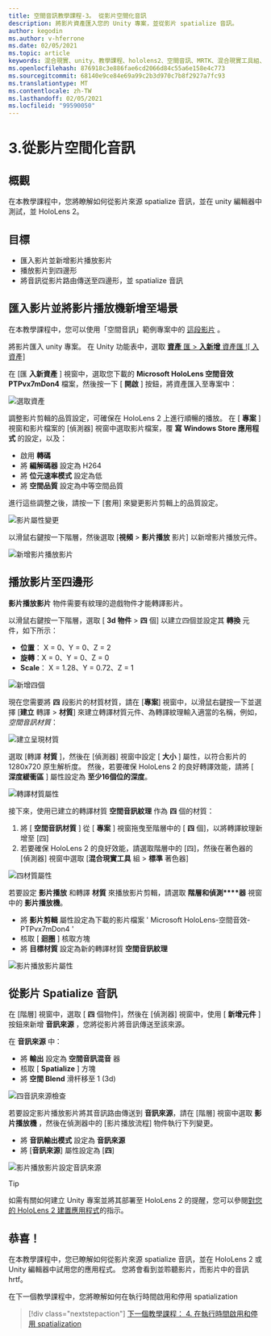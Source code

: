 ```yaml
---
title: 空間音訊教學課程-3。 從影片空間化音訊
description: 將影片資產匯入您的 Unity 專案，並從影片 spatialize 音訊。
author: kegodin
ms.author: v-hferrone
ms.date: 02/05/2021
ms.topic: article
keywords: 混合現實、unity、教學課程、hololens2、空間音訊、MRTK、混合現實工具組、UWP、Windows 10、HRTF、前端相關的傳送功能、回音、Microsoft 空間定位器、影片匯入、影片播放工具
ms.openlocfilehash: 876918c3e886fae6cd2066d84c55a6e158e4c773
ms.sourcegitcommit: 68140e9ce84e69a99c2b3d970c7b8f2927a7fc93
ms.translationtype: MT
ms.contentlocale: zh-TW
ms.lasthandoff: 02/05/2021
ms.locfileid: "99590050"
---
```

# <a name="3-spatializing-audio-from-a-video"></a>3.從影片空間化音訊

## <a name="overview"></a>概觀

在本教學課程中，您將瞭解如何從影片來源 spatialize 音訊，並在 unity 編輯器中測試，並 HoloLens 2。

## <a name="objectives"></a>目標

* 匯入影片並新增影片播放影片
* 播放影片到四邊形
* 將音訊從影片路由傳送至四邊形，並 spatialize 音訊

## <a name="import-a-video-and-add-a-video-player-to-the-scene"></a>匯入影片並將影片播放機新增至場景

在本教學課程中，您可以使用「空間音訊」範例專案中的 [這段影片](https://github.com/microsoft/spatialaudio-unity/blob/develop/Samples/MicrosoftSpatializerSample/Assets/Microsoft%20HoloLens%20-%20Spatial%20Sound-PTPvx7mDon4.mp4?raw=true) 。

將影片匯入 unity 專案。 在 Unity 功能表中，選取 [**資產** 匯  >  **入新增** 資產匯 
 ![ 入資產]](images/spatial-audio/spatial-audio-03-section1-step1-1.png)

在 [匯 **入新資產** ] 視窗中，選取您下載的 **Microsoft HoloLens 空間音效 PTPvx7mDon4** 檔案，然後按一下 [ **開啟** ] 按鈕，將資產匯入至專案中：

![選取資產](images/spatial-audio/spatial-audio-03-section1-step1-2.png)

調整影片剪輯的品質設定，可確保在 HoloLens 2 上進行順暢的播放。 在 [ **專案** ] 視窗和影片檔案的 [偵測器] 視窗中選取影片檔案，覆 **寫** **Windows Store 應用程式** 的設定，以及：

* 啟用 **轉碼**
* 將 **編解碼器** 設定為 H264
* 將 **位元速率模式** 設定為低
* 將 **空間品質** 設定為中等空間品質

進行這些調整之後，請按一下 [套用] 來變更影片剪輯上的品質設定。

![影片屬性變更](images/spatial-audio/spatial-audio-03-section1-step1-3.png)

以滑鼠右鍵按一下階層，然後選取 [**視頻**  >  **影片播放** 影片] 以新增影片播放元件。

![新增影片播放影片](images/spatial-audio/spatial-audio-03-section1-step1-4.png)

## <a name="play-video-onto-a-quadrangle"></a>播放影片至四邊形

**影片播放影片** 物件需要有紋理的遊戲物件才能轉譯影片。

以滑鼠右鍵按一下階層，選取 [ **3d 物件**  >  **四** 個] 以建立四個並設定其 **轉換** 元件，如下所示：

* **位置**： X = 0、Y = 0、Z = 2
* **旋轉**：X = 0、Y = 0、Z = 0
* **Scale**： X = 1.28、Y = 0.72、Z = 1

![新增四個](images/spatial-audio/spatial-audio-03-section2-step1-1.png)

現在您需要將 **四** 段影片的材質材質，請在 [**專案**] 視窗中，以滑鼠右鍵按一下並選擇 [**建立** 轉譯  >  **材質**] 來建立轉譯材質元件、為轉譯紋理輸入適當的名稱，例如，_空間音訊材質_：

![建立呈現材質](images/spatial-audio/spatial-audio-03-section2-step1-2.png)

選取 [轉譯 **材質** ]，然後在 [偵測器] 視窗中設定 [ **大小** ] 屬性，以符合影片的1280x720 原生解析度。 然後，若要確保 HoloLens 2 的良好轉譯效能，請將 [ **深度緩衝區** ] 屬性設定為 **至少16個位的深度**。

![轉譯材質屬性](images/spatial-audio/spatial-audio-03-section2-step1-3.png)

接下來，使用已建立的轉譯材質 **空間音訊紋理** 作為 **四** 個的材質：

1. 將 [ **空間音訊材質** ] 從 [ **專案** ] 視窗拖曳至階層中的 [ **四** 個]，以將轉譯紋理新增至 [四]
2. 若要確保 HoloLens 2 的良好效能，請選取階層中的 [四]，然後在著色器的 [偵測器] 視窗中選取 [**混合現實工具** 組  >  **標準** 著色器]

![四材質屬性](images/spatial-audio/spatial-audio-03-section2-step1-4.png)

若要設定 **影片播放** 和轉譯 **材質** 來播放影片剪輯，請選取 **階層和偵測****器** 視窗中的 **影片播放機**。

* 將 **影片剪輯** 屬性設定為下載的影片檔案 ' Microsoft HoloLens-空間音效-PTPvx7mDon4 '
* 核取 [ **迴圈** ] 核取方塊
* 將 **目標材質** 設定為新的轉譯材質 **空間音訊紋理**

![影片播放影片屬性](images/spatial-audio/spatial-audio-03-section2-step1-5.png)

## <a name="spatialize-the-audio-from-the-video"></a>從影片 Spatialize 音訊

在 [階層] 視窗中，選取 [ **四** 個物件]，然後在 [偵測器] 視窗中，使用 [ **新增元件** ] 按鈕來新增 **音訊來源** ，您將從影片將音訊傳送至該來源。

在 **音訊來源** 中：

* 將 **輸出** 設定為 **空間音訊混音** 器
* 核取 [ **Spatialize** ] 方塊
* 將 **空間 Blend** 滑杆移至 1 (3d) 

![四音訊來源檢查](images/spatial-audio/spatial-audio-03-section3-step1-1.png)

若要設定影片播放影片將其音訊路由傳送到 **音訊來源**，請在 [階層] 視窗中選取 **影片播放機** ，然後在偵測器中的 [影片播放流程] 物件執行下列變更。

* 將 **音訊輸出模式** 設定為 **音訊來源**
* 將 [**音訊來源**] 屬性設定為 [**四**]

![影片播放影片設定音訊來源](images/spatial-audio/spatial-audio-03-section3-step1-2.png)

> [!TIP]
> 如需有關如何建立 Unity 專案並將其部署至 HoloLens 2 的提醒，您可以參閱[對您的 HoloLens 2 建置應用程式](mr-learning-base-02.md#building-your-application-to-your-hololens-2)的指示。

## <a name="congratulations"></a>恭喜！

在本教學課程中，您已瞭解如何從影片來源 spatialize 音訊，並在 HoloLens 2 或 Unity 編輯器中試用您的應用程式。 您將會看到並聆聽影片，而影片中的音訊 hrtf。

在下一個教學課程中，您將瞭解如何在執行時間啟用和停用 spatialization

> [!div class="nextstepaction"]
> [下一個教學課程： 4. 在執行時間啟用和停用 spatialization](unity-spatial-audio-ch4.md)
